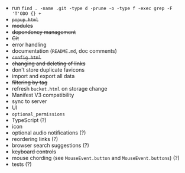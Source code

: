 - run `find . -name .git -type d -prune -o -type f -exec grep -F 'T'ODO {} +`
- ~~`popup.html`~~
- ~~modules~~
- ~~dependency management~~
- ~~Git~~
- error handling
- documentation (`README.md`, doc comments)
- ~~`config.html`~~
- ~~changing and deleting of links~~
- don't store duplicate favicons
- import and export all data
- ~~filtering by tag~~
- refresh `bucket.html` on storage change
- Manifest V3 compatibility
- sync to server
- UI
- `optional_permissions`
- TypeScript (?)
- icon
- optional audio notifications (?)
- reordering links (?)
- browser search suggestions (?)
- ~~keyboard controls~~
- mouse chording (see `MouseEvent.button` and `MouseEvent.buttons`) (?)
- tests (?)
